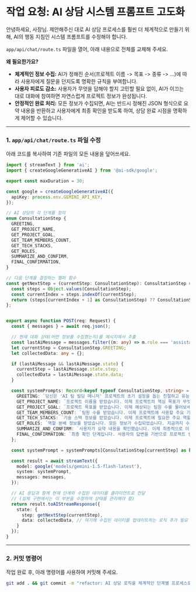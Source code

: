 # 작업 요청: AI 상담 시스템 프롬프트 고도화

안녕하세요, 사장님. 제안해주신 대로 AI 상담 프로세스를 훨씬 더 체계적으로 만들기 위해, AI의 행동 지침인 시스템 프롬프트를 수정해야 합니다.

`app/api/chat/route.ts` 파일을 열어, 아래 내용으로 전체를 교체해 주세요.

**왜 필요한가요?**

*   **체계적인 정보 수집:** AI가 정해진 순서(프로젝트 이름 -> 목표 -> 종류 -> ...)에 따라 사용자에게 질문을 던지도록 명확한 규칙을 부여합니다.
*   **사용자 피로도 감소:** 사용자가 무엇을 답해야 할지 고민할 필요 없이, AI가 이끄는 대로 대화에 참여하면 자연스럽게 프로젝트 정보가 완성됩니다.
*   **안정적인 완료 처리:** 모든 정보가 수집되면, AI는 반드시 정해진 JSON 형식으로 요약 내용을 반환하고 사용자에게 최종 확인을 받도록 하여, 상담 완료 시점을 명확하게 제어할 수 있습니다.

---

### 1. `app/api/chat/route.ts` 파일 수정

아래 코드를 복사하여 기존 파일의 모든 내용을 덮어쓰세요.

```typescript
import { streamText } from 'ai';
import { createGoogleGenerativeAI } from '@ai-sdk/google';

export const maxDuration = 30;

const google = createGoogleGenerativeAI({
  apiKey: process.env.GEMINI_API_KEY,
});

// AI 상담의 각 단계를 정의
enum ConsultationStep {
  GREETING,
  GET_PROJECT_NAME,
  GET_PROJECT_GOAL,
  GET_TEAM_MEMBERS_COUNT,
  GET_TECH_STACKS,
  GET_ROLES,
  SUMMARIZE_AND_CONFIRM,
  FINAL_CONFIRMATION,
}

// 다음 단계를 결정하는 헬퍼 함수
const getNextStep = (currentStep: ConsultationStep): ConsultationStep => {
  const steps = Object.values(ConsultationStep);
  const currentIndex = steps.indexOf(currentStep);
  return (steps[currentIndex + 1] as ConsultationStep) ?? ConsultationStep.FINAL_CONFIRMATION;
};


export async function POST(req: Request) {
  const { messages } = await req.json();

  // 현재 대화 상태(어떤 정보를 수집했는지)를 메시지에서 추출
  const lastAiMessage = messages.filter((m: any) => m.role === 'assistant').pop();
  let currentStep = ConsultationStep.GREETING;
  let collectedData: any = {};

  if (lastAiMessage && lastAiMessage.state) {
    currentStep = lastAiMessage.state.step;
    collectedData = lastAiMessage.state.data;
  }

  const systemPrompts: Record<keyof typeof ConsultationStep, string> = {
    GREETING: `당신은 'AI 팀 빌딩 매니저' 프로젝트의 초기 설정을 돕는 친절하고 유능한 AI 어시스턴트입니다. 사용자가 새 프로젝트를 시작하려고 합니다. 먼저 프로젝트의 이름을 물어보세요.`,
    GET_PROJECT_NAME: `프로젝트 이름을 받았습니다. 이제 프로젝트의 핵심 목표가 무엇인지 구체적으로 물어보세요.`,
    GET_PROJECT_GOAL: `프로젝트 목표를 받았습니다. 이제 예상되는 팀원 수를 물어보세요. (예: '3명 정도 예상하고 있어요')`,
    GET_TEAM_MEMBERS_COUNT: `팀원 수를 받았습니다. 이제 프로젝트에 사용할 주요 기술 스택을 물어보세요. (예: 'React, Next.js, Prisma 사용할 예정입니다.')`,
    GET_TECH_STACKS: `기술 스택 정보를 받았습니다. 이제 프로젝트에 필요한 주요 역할(직무)들을 물어보세요. (예: '프론트엔드 개발자 2명, 백엔드 개발자 1명이 필요해요.')`,
    GET_ROLES: `역할 분배 정보를 받았습니다. 모든 정보가 수집되었습니다. 지금까지 수집된 모든 정보(프로젝트 이름, 목표, 팀원 수, 기술 스택, 역할)를 보기 좋게 요약하여 사용자에게 보여주고, 이 내용이 맞는지 확인을 요청하세요.`,
    SUMMARIZE_AND_CONFIRM: `사용자가 요약 내용을 확인했습니다. 이제 최종적으로 이 내용으로 프로젝트 생성을 진행할지 물어보세요. 사용자가 '네', '진행시켜' 등 긍정적으로 답변하면, 다음 응답에서는 반드시 isConsultationComplete: true 와 함께 수집된 모든 데이터를 포함한 JSON 객체만을 반환해야 합니다. 다른 설명은 절대 추가하지 마세요.`,
    FINAL_CONFIRMATION: `최종 확인 단계입니다. 사용자의 답변을 기반으로 프로젝트 생성 여부를 결정합니다.`
  };

  const systemPrompt = systemPrompts[ConsultationStep[currentStep] as keyof typeof ConsultationStep];

  const result = await streamText({
    model: google('models/gemini-1.5-flash-latest'),
    system: systemPrompt,
    messages: messages,
  });

  // AI 응답과 함께 현재 단계와 수집된 데이터를 클라이언트로 전달
  // (실제 구현에서는 이 부분을 수정하여 상태를 관리해야 함)
  return result.toAIStreamResponse({
    state: {
      step: getNextStep(currentStep),
      data: collectedData, // 여기에 수집된 데이터를 업데이트하는 로직 추가 필요
    }
  });
}
```

---

### 2. 커밋 명령어

작업 완료 후, 아래 명령어를 사용하여 커밋해 주세요.

```bash
git add . && git commit -m "refactor: AI 상담 로직을 체계적인 단계별 프로세스로 개선"
```
